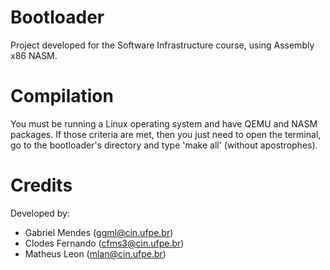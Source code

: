# Bootloader
Project developed for the Software Infrastructure course, using Assembly x86 NASM.

# Compilation
You must be running a Linux operating system and have QEMU and NASM packages. If those criteria are met, then you just need to open the terminal, go to the bootloader's directory and type 'make all' (without apostrophes).

# Credits
Developed by:
  - Gabriel Mendes (ggml@cin.ufpe.br)
  - Clodes Fernando (cfms3@cin.ufpe.br)
  - Matheus Leon (mlan@cin.ufpe.br)
